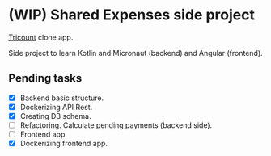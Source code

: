 # (WIP) Shared Expenses side project

[Tricount](https://www.tricount.com/en/) clone app.

Side project to learn Kotlin and Micronaut (backend) and Angular (frontend).

## Pending tasks
- [x] Backend basic structure.
- [x] Dockerizing API Rest.
- [x] Creating DB schema.
- [ ] Refactoring. Calculate pending payments (backend side).
- [ ] Frontend app.
- [x] Dockerizing frontend app.
